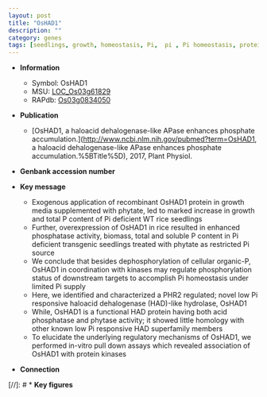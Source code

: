 ```yaml
---
layout: post
title: "OsHAD1"
description: ""
category: genes
tags: [seedlings, growth, homeostasis, Pi,  pi , Pi homeostasis, protein kinase]
---
```


* **Information**  
    + Symbol: OsHAD1  
    + MSU: [LOC_Os03g61829](http://rice.uga.edu/cgi-bin/ORF_infopage.cgi?orf=LOC_Os03g61829)  
    + RAPdb: [Os03g0834050](https://rapdb.dna.affrc.go.jp/locus/?name=Os03g0834050)  

* **Publication**  
    + [OsHAD1, a haloacid dehalogenase-like APase enhances phosphate accumulation.](http://www.ncbi.nlm.nih.gov/pubmed?term=OsHAD1, a haloacid dehalogenase-like APase enhances phosphate accumulation.%5BTitle%5D), 2017, Plant Physiol.

* **Genbank accession number**  

* **Key message**  
    + Exogenous application of recombinant OsHAD1 protein in growth media supplemented with phytate, led to marked increase in growth and total P content of Pi deficient WT rice seedlings
    + Further, overexpression of OsHAD1 in rice resulted in enhanced phosphatase activity, biomass, total and soluble P content in Pi deficient transgenic seedlings treated with phytate as restricted Pi source
    + We conclude that besides dephosphorylation of cellular organic-P, OsHAD1 in coordination with kinases may regulate phosphorylation status of downstream targets to accomplish Pi homeostasis under limited Pi supply
    + Here, we identified and characterized a PHR2 regulated; novel low Pi responsive haloacid dehalogenase (HAD)-like hydrolase, OsHAD1
    + While, OsHAD1 is a functional HAD protein having both acid phosphatase and phytase activity; it showed little homology with other known low Pi responsive HAD superfamily members
    + To elucidate the underlying regulatory mechanisms of OsHAD1, we performed in-vitro pull down assays which revealed association of OsHAD1 with protein kinases

* **Connection**  

[//]: # * **Key figures**  


